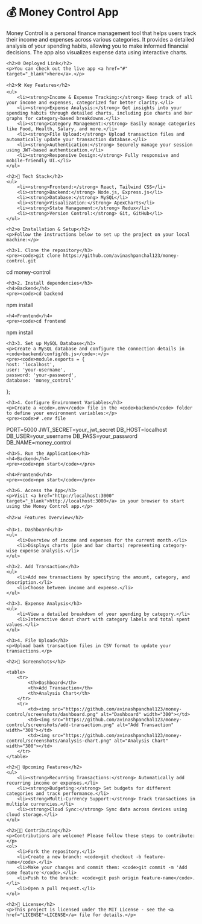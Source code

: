 <!DOCTYPE html>
<html lang="en">
<head>
    <meta charset="UTF-8">
    <meta name="viewport" content="width=device-width, initial-scale=1.0">
    <title>Money Control App</title>
</head>
<body>
    <h1>💰 Money Control App</h1>
    <p>Money Control is a personal finance management tool that helps users track their income and expenses across various categories. It provides a detailed analysis of your spending habits, allowing you to make informed financial decisions. The app also visualizes expense data using interactive charts.</p>

    <h2>🌐 Deployed Link</h2>
    <p>You can check out the live app <a href="#" target="_blank">here</a>.</p>

    <h2>🛠️ Key Features</h2>
    <ul>
        <li><strong>Income & Expense Tracking:</strong> Keep track of all your income and expenses, categorized for better clarity.</li>
        <li><strong>Expense Analysis:</strong> Get insights into your spending habits through detailed charts, including pie charts and bar graphs for category-based breakdowns.</li>
        <li><strong>Category Management:</strong> Easily manage categories like Food, Health, Salary, and more.</li>
        <li><strong>File Upload:</strong> Upload transaction files and automatically update your transaction database.</li>
        <li><strong>Authentication:</strong> Securely manage your session using JWT-based authentication.</li>
        <li><strong>Responsive Design:</strong> Fully responsive and mobile-friendly UI.</li>
    </ul>

    <h2>🚀 Tech Stack</h2>
    <ul>
        <li><strong>Frontend:</strong> React, Tailwind CSS</li>
        <li><strong>Backend:</strong> Node.js, Express.js</li>
        <li><strong>Database:</strong> MySQL</li>
        <li><strong>Visualization:</strong> ApexCharts</li>
        <li><strong>State Management:</strong> Redux</li>
        <li><strong>Version Control:</strong> Git, GitHub</li>
    </ul>

    <h2>⚙️ Installation & Setup</h2>
    <p>Follow the instructions below to set up the project on your local machine:</p>

    <h3>1. Clone the repository</h3>
    <pre><code>git clone https://github.com/avinashpanchal123/money-control.git
cd money-control</code></pre>

    <h3>2. Install dependencies</h3>
    <h4>Backend</h4>
    <pre><code>cd backend
npm install</code></pre>

    <h4>Frontend</h4>
    <pre><code>cd frontend
npm install</code></pre>

    <h3>3. Set up MySQL Database</h3>
    <p>Create a MySQL database and configure the connection details in <code>backend/config/db.js</code>:</p>
    <pre><code>module.exports = {
    host: 'localhost',
    user: 'your-username',
    password: 'your-password',
    database: 'money_control'
};</code></pre>

    <h3>4. Configure Environment Variables</h3>
    <p>Create a <code>.env</code> file in the <code>backend</code> folder to define your environment variables:</p>
    <pre><code># .env file
PORT=5000
JWT_SECRET=your_jwt_secret
DB_HOST=localhost
DB_USER=your_username
DB_PASS=your_password
DB_NAME=money_control</code></pre>

    <h3>5. Run the Application</h3>
    <h4>Backend</h4>
    <pre><code>npm start</code></pre>

    <h4>Frontend</h4>
    <pre><code>npm start</code></pre>

    <h3>6. Access the App</h3>
    <p>Visit <a href="http://localhost:3000" target="_blank">http://localhost:3000</a> in your browser to start using the Money Control app.</p>

    <h2>📊 Features Overview</h2>

    <h3>1. Dashboard</h3>
    <ul>
        <li>Overview of income and expenses for the current month.</li>
        <li>Displays charts (pie and bar charts) representing category-wise expense analysis.</li>
    </ul>

    <h3>2. Add Transaction</h3>
    <ul>
        <li>Add new transactions by specifying the amount, category, and description.</li>
        <li>Choose between income and expense.</li>
    </ul>

    <h3>3. Expense Analysis</h3>
    <ul>
        <li>View a detailed breakdown of your spending by category.</li>
        <li>Interactive donut chart with category labels and total spent values.</li>
    </ul>

    <h3>4. File Upload</h3>
    <p>Upload bank transaction files in CSV format to update your transactions.</p>

    <h2>📸 Screenshots</h2>

    <table>
        <tr>
            <th>Dashboard</th>
            <th>Add Transaction</th>
            <th>Analysis Chart</th>
        </tr>
        <tr>
            <td><img src="https://github.com/avinashpanchal123/money-control/screenshots/dashboard.png" alt="Dashboard" width="300"></td>
            <td><img src="https://github.com/avinashpanchal123/money-control/screenshots/add-transaction.png" alt="Add Transaction" width="300"></td>
            <td><img src="https://github.com/avinashpanchal123/money-control/screenshots/analysis-chart.png" alt="Analysis Chart" width="300"></td>
        </tr>
    </table>

    <h2>🚧 Upcoming Features</h2>
    <ul>
        <li><strong>Recurring Transactions:</strong> Automatically add recurring income or expenses.</li>
        <li><strong>Budgeting:</strong> Set budgets for different categories and track performance.</li>
        <li><strong>Multi-Currency Support:</strong> Track transactions in multiple currencies.</li>
        <li><strong>Cloud Sync:</strong> Sync data across devices using cloud storage.</li>
    </ul>

    <h2>👨‍💻 Contributing</h2>
    <p>Contributions are welcome! Please follow these steps to contribute:</p>
    <ol>
        <li>Fork the repository.</li>
        <li>Create a new branch: <code>git checkout -b feature-name</code>.</li>
        <li>Make your changes and commit them: <code>git commit -m 'Add some feature'</code>.</li>
        <li>Push to the branch: <code>git push origin feature-name</code>.</li>
        <li>Open a pull request.</li>
    </ol>

    <h2>📝 License</h2>
    <p>This project is licensed under the MIT License - see the <a href="LICENSE">LICENSE</a> file for details.</p>
</body>
</html>
